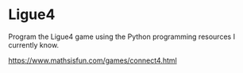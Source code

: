 # Ligue4

Program the Ligue4 game using the Python programming resources I currently know.

https://www.mathsisfun.com/games/connect4.html
